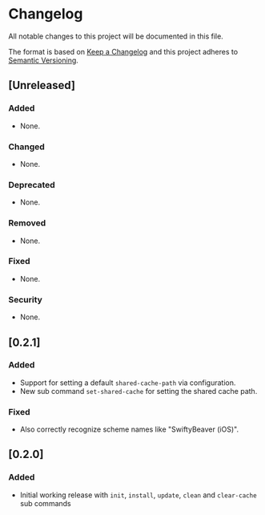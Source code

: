 # Changelog
All notable changes to this project will be documented in this file.

The format is based on [Keep a Changelog](http://keepachangelog.com/en/1.0.0/) and this project adheres to [Semantic Versioning](http://semver.org/spec/v2.0.0.html).

## [Unreleased]
### Added
- None.
### Changed
- None.
### Deprecated
- None.
### Removed
- None.
### Fixed
- None.
### Security
- None.

## [0.2.1]
### Added
- Support for setting a default `shared-cache-path` via configuration.
- New sub command `set-shared-cache` for setting the shared cache path.
### Fixed
- Also correctly recognize scheme names like "SwiftyBeaver (iOS)".

## [0.2.0]
### Added
- Initial working release with `init`, `install`, `update`, `clean` and `clear-cache` sub commands
